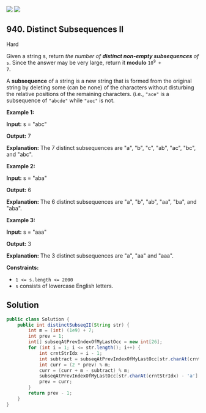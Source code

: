 [![](https://img.shields.io/github/stars/javadev/LeetCode-in-Java?label=Stars&style=flat-square)](https://github.com/javadev/LeetCode-in-Java)
[![](https://img.shields.io/github/forks/javadev/LeetCode-in-Java?label=Fork%20me%20on%20GitHub%20&style=flat-square)](https://github.com/javadev/LeetCode-in-Java/fork)

## 940\. Distinct Subsequences II

Hard

Given a string s, return _the number of **distinct non-empty subsequences** of_ `s`. Since the answer may be very large, return it **modulo** <code>10<sup>9</sup> + 7</code>.

A **subsequence** of a string is a new string that is formed from the original string by deleting some (can be none) of the characters without disturbing the relative positions of the remaining characters. (i.e., `"ace"` is a subsequence of `"abcde"` while `"aec"` is not.

**Example 1:**

**Input:** s = "abc"

**Output:** 7

**Explanation:** The 7 distinct subsequences are "a", "b", "c", "ab", "ac", "bc", and "abc".

**Example 2:**

**Input:** s = "aba"

**Output:** 6

**Explanation:** The 6 distinct subsequences are "a", "b", "ab", "aa", "ba", and "aba".

**Example 3:**

**Input:** s = "aaa"

**Output:** 3

**Explanation:** The 3 distinct subsequences are "a", "aa" and "aaa".

**Constraints:**

*   `1 <= s.length <= 2000`
*   `s` consists of lowercase English letters.

## Solution

```java
public class Solution {
    public int distinctSubseqII(String str) {
        int m = (int) (1e9) + 7;
        int prev = 1;
        int[] subseqAtPrevIndexOfMyLastOcc = new int[26];
        for (int i = 1; i <= str.length(); i++) {
            int crntStrIdx = i - 1;
            int subtract = subseqAtPrevIndexOfMyLastOcc[str.charAt(crntStrIdx) - 'a'];
            int curr = (2 * prev) % m;
            curr = (curr + m - subtract) % m;
            subseqAtPrevIndexOfMyLastOcc[str.charAt(crntStrIdx) - 'a'] = prev;
            prev = curr;
        }
        return prev - 1;
    }
}
```